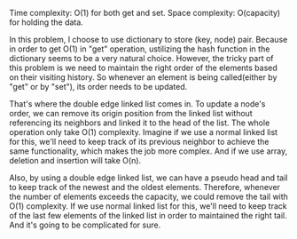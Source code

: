 Time complexity: O(1) for both get and set. 
Space complexity: O(capacity) for holding the data. 

In this problem, I choose to use dictionary to store (key, node) pair. Because in order to get O(1) in "get" operation, ustilizing the hash function in the dictionary seems to be a very natural choice. However, the tricky part of this problem is we need to maintain the right order of the elements based on their visiting history. So whenever an element is being called(either by "get" or by "set"), its order needs to be updated. 

That's where the double edge linked list comes in. To update a node's order, we can remove its origin position from the linked list without referencing its neighbors and linked it to the head of the list. The whole operation only take O(1) complexity. Imagine if we use a normal linked list for this, we'll need to keep track of its previous neighbor to achieve the same functionality, which makes the job more complex. And if we use array, deletion and insertion will take O(n). 

Also, by using a double edge linked list, we can have a pseudo head and tail to keep track of the newest and the oldest elements. Therefore, whenever the number of elements exceeds the capacity, we could remove the tail with O(1) complexity. If we use normal linked list for this, we'll need to keep track of the last few elements of the linked list in order to maintained the right tail. And it's going to be complicated for sure.  

